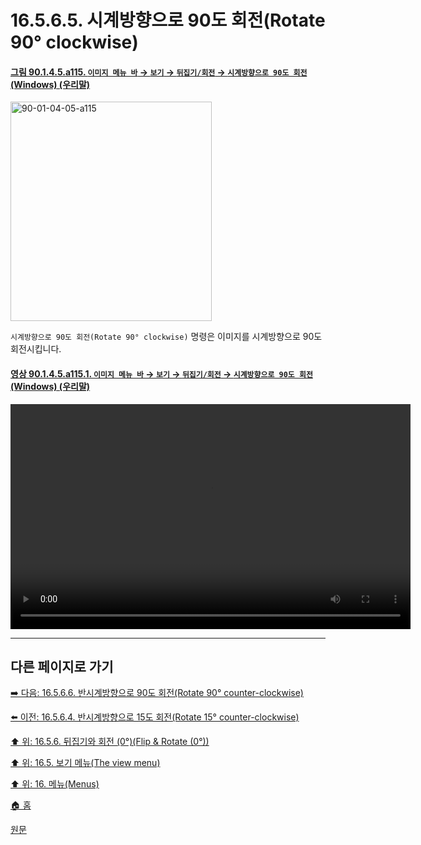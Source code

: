 # 16.5.6.5. 시계방향으로 90도 회전(Rotate 90° clockwise)

<a id="90-01-04-05-a115"></a>

#### [그림 90.1.4.5.a115. `이미지 메뉴 바` → `보기` → `뒤집기/회전` → `시계방향으로 90도 회전` (Windows) (우리말)](./90-01-04-05-flip_n_rotate.md#90-01-04-05-a115)
<img width="322" height="351" alt="90-01-04-05-a115" src="https://github.com/user-attachments/assets/a815f4f5-d09e-4e64-afed-42cb207b93ff" />

`시계방향으로 90도 회전(Rotate 90° clockwise)` 명령은 이미지를 시계방향으로 90도 회전시킵니다.

<a id="90-01-04-05-a115-01"></a>

#### [영상 90.1.4.5.a115.1. `이미지 메뉴 바` → `보기` → `뒤집기/회전` → `시계방향으로 90도 회전` (Windows) (우리말)](./90-01-04-05-flip_n_rotate.md#90-01-04-05-a115-01)
<video controls="controls" width="640" height="360" src="https://github.com/user-attachments/assets/0f0801a9-8855-4b45-a88f-f1b39a21cf64"></video>

***

## 다른 페이지로 가기

[➡️ 다음: 16.5.6.6. 반시계방향으로 90도 회전(Rotate 90° counter-clockwise)](./16-05-06-06-rotate_90_counter_clockwise.md)

[⬅️ 이전: 16.5.6.4. 반시계방향으로 15도 회전(Rotate 15° counter-clockwise)](./16-05-06-04-rotate_15_counter_clockwise.md)

[⬆️ 위: 16.5.6. 뒤집기와 회전 (0°)(Flip & Rotate (0°))](./16-05-06-00-flip-rotate.md)

[⬆️ 위: 16.5. 보기 메뉴(The view menu)](./16-05-00-the-view-menu.md)

[⬆️ 위: 16. 메뉴(Menus)](./16-00-menus.md)

[🏠 홈](./00-home.md)

[원문](https://docs.gimp.org/2.10/ko/gimp-view-flip-rotate.html#gimp-view-rotate-90)